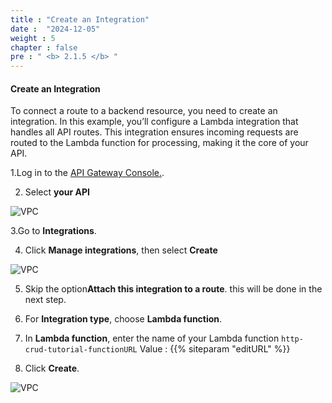```yaml
---
title : "Create an Integration"
date :  "2024-12-05" 
weight : 5
chapter : false
pre : " <b> 2.1.5 </b> "
---
```


#### Create an Integration
To connect a route to a backend resource, you need to create an integration. In this example, you’ll configure a Lambda integration that handles all API routes. This integration ensures incoming requests are routed to the Lambda function for processing, making it the core of your API.

1.Log in to the [ API Gateway Console.](https://console.aws.amazon.com/apigateway).

2. Select **your API**

![VPC](/images/integration/in1.png)

3.Go to **Integrations**.

4. Click **Manage integrations**, then select **Create**

![VPC](/images/integration/in2.png)

5. Skip the option**Attach this integration to a route**. this will be done in the next step.

6. For **Integration type**, choose **Lambda function**.

7. In **Lambda function**, enter the name of your Lambda function `http-crud-tutorial-functionURL` Value : {{% siteparam "editURL" %}}

8. Click  **Create**.

![VPC](/images/integration/in3.png)